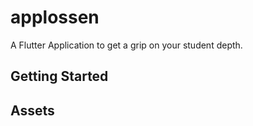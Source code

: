 # applossen

A Flutter Application to get a grip on your student depth.

## Getting Started

## Assets
